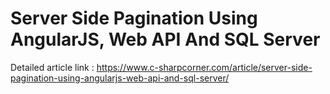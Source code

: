 # Server Side Pagination Using AngularJS, Web API And SQL Server

Detailed article link : https://www.c-sharpcorner.com/article/server-side-pagination-using-angularjs-web-api-and-sql-server/
